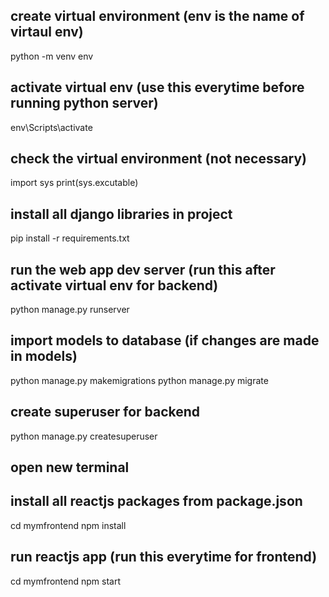 ## create virtual environment (env is the name of virtaul env)
python -m venv env

## activate virtual env (use this everytime before running python server)
env\Scripts\activate 

## check the virtual environment (not necessary)
import sys
print(sys.excutable)

## install all django libraries in project 
pip install -r requirements.txt

## run the web app dev server (run this after activate virtual env for backend)
python manage.py runserver

## import models to database (if changes are made in models)
python manage.py makemigrations
python manage.py migrate

## create superuser for backend
python manage.py createsuperuser

## open new terminal
## install all reactjs packages from package.json
cd mymfrontend
npm install 

## run reactjs app (run this everytime for frontend)
cd mymfrontend
npm start

